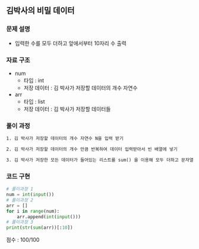 ## 김박사의 비밀 데이터

### 문제 설명

- 입력한 수를 모두 더하고 앞에서부터 10자리 수 출력<br>

### 자료 구조

- num<br>
  - 타입 : int
  - 저장 데이터 : 김 박사가 저장할 데이터의 개수 자연수
- arr<br>
  - 타입 : list
  - 저장 데이터 : 김 박사가 저장할 데이터들

### 풀이 과정

```txt
1. 김 박사가 저장할 데이터의 개수 자연수 N을 입력 받기

2. 김 박사가 저장할 데이터의 개수 만큼 반복하여 데이터 입력받아서 빈 배열에 넣기

3. 김 박사가 저장한 모든 데이터가 들어있는 리스트를 sum() 을 이용해 모두 더하고 문자열 슬라이싱을 통해 앞에서부터 10 자리 출력하기
```

### 코드 구현

```python
# 풀이과정 1
num = int(input())
# 풀이과정 2
arr = []
for i in range(num):
    arr.append(int(input()))
# 풀이과정 3
print(str(sum(arr))[:10])
```

점수 : 100/100 <br>
